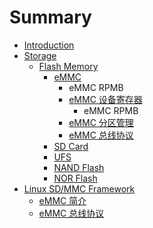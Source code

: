 # Summary

* [Introduction](README.md)
* [Storage](storage/index.md)
   * [Flash Memory](storage/flash_memory/index.md)
       * [eMMC](storage/flash_memory/emmc/index.md)
           * eMMC RPMB
           * [eMMC 设备寄存器](storage/flash_memory/emmc/emmc_device_registers.md)
               * eMMC RPMB
           * [eMMC 分区管理](storage/flash_memory/emmc/emmc_partitions.md)
           * [eMMC 总线协议](storage/flash_memory/emmc/emmc_bus_protocol.md)
       * [SD Card](storage/flash_memory/sdcard/index.md)
       * [UFS](storage/flash_memory/ufs/index.md)
       * [NAND Flash](storage/flash_memory/nand_flash/index.md)
       * [NOR Flash](storage/flash_memory/nor_flash/index.md)
* [Linux SD/MMC Framework](linux-sd-mmc-framework/introduction.md)
   * [eMMC 简介](linux-sd-mmc-framework/emmc_overview.md)
   * [eMMC 总线协议](linux-sd-mmc-framework/emmc_bus_protocol.md)


